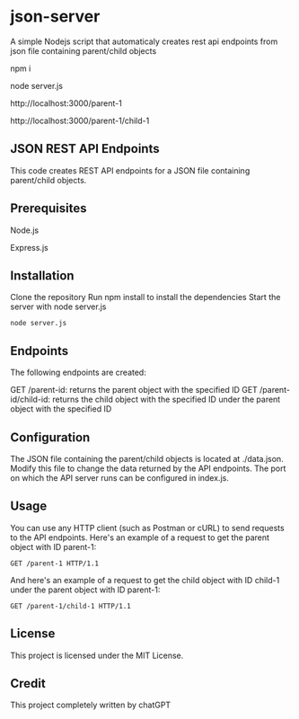 # json-server
A simple Nodejs script that automaticaly creates rest api endpoints from json file containing parent/child objects


npm i

node server.js


http://localhost:3000/parent-1

http://localhost:3000/parent-1/child-1


## JSON REST API Endpoints
This code creates REST API endpoints for a JSON file containing parent/child objects.

## Prerequisites
Node.js

Express.js

## Installation
Clone the repository
Run npm install to install the dependencies
Start the server with node server.js
```
node server.js
```

## Endpoints
The following endpoints are created:

GET /parent-id: returns the parent object with the specified ID
GET /parent-id/child-id: returns the child object with the specified ID under the parent object with the specified ID

## Configuration
The JSON file containing the parent/child objects is located at ./data.json. Modify this file to change the data returned by the API endpoints.
The port on which the API server runs can be configured in index.js.

## Usage
You can use any HTTP client (such as Postman or cURL) to send requests to the API endpoints.
Here's an example of a request to get the parent object with ID parent-1:

```
GET /parent-1 HTTP/1.1
```
And here's an example of a request to get the child object with ID child-1 under the parent object with ID parent-1:
```
GET /parent-1/child-1 HTTP/1.1
```

## License
This project is licensed under the MIT License.

## Credit
This project completely written by chatGPT
